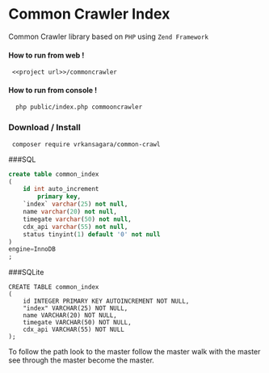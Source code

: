 Common Crawler Index
=====================

Common Crawler library based on `PHP` using `Zend Framework`

#### How to run from web !

``` <<project url>>/commoncrawler```

#### How to run from console !

```  php public/index.php commooncrawler```


### Download / Install
~~~
 composer require vrkansagara/common-crawl
~~~


###SQL

~~~sql
create table common_index
(
	id int auto_increment
		primary key,
	`index` varchar(25) not null,
	name varchar(20) not null,
	timegate varchar(50) not null,
	cdx_api varchar(55) not null,
	status tinyint(1) default '0' not null
)
engine=InnoDB
;
~~~

###SQLite
~~~sqlite
CREATE TABLE common_index
(
    id INTEGER PRIMARY KEY AUTOINCREMENT NOT NULL,
    "index" VARCHAR(25) NOT NULL,
    name VARCHAR(20) NOT NULL,
    timegate VARCHAR(50) NOT NULL,
    cdx_api VARCHAR(55) NOT NULL
);
~~~


To follow the path 
look to the master 
follow the master 
walk with the master 
see through the master 
become the master.

